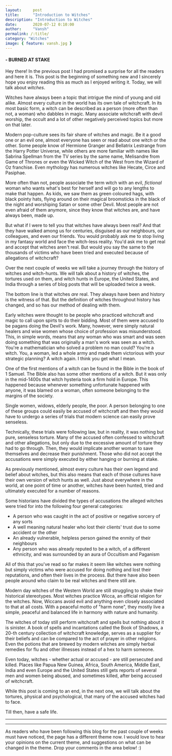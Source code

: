 ```yaml
---
layout:     post
title:      "Introduction to Witches"
description: "Introduction to Witches"
date:       2020-07-12 0:10:00
author:     "Vansh"
permalink: /:title/
category: "Witches"
image: { feature: vansh.jpg }
---
```


#### - BURNED AT STAKE

Hey there! In the previous post I had promised a surprise for all the readers and here it is. This
post is the beginning of something new and I sincerely hope you enjoy reading this as much as I
enjoyed writing it. Today, we will talk about _witches_.

Witches have always been a topic that intrigue the mind of young and old alike. Almost every
culture in the world has its own tale of witchcraft. In its most basic form, a witch can be
described as a person (more often than not, a woman) who dabbles in magic. Many associate
witchcraft with devil worship, the occult and a lot of other negatively perceived topics but more
on that later.

Modern pop-culture sees its fair share of witches and magic. Be it a good one or an evil one,
almost everyone has seen or read about one witch or the other. Some people know of Hermione
Granger and Bellatrix Lestrange from the Harry Potter Universe, while others are more familiar
with names like Sabrina Spellman from the TV series by the same name, Melisandre from
Game of Thrones or even the Wicked Witch of the West from the Wizard of Oz franchise. Even
mythology has numerous witches like Hecate, Circe and Pasiphae.

More often than not, people associate the term witch with an evil, _fictional_ woman who wants
what's best for herself and will go to any lengths to make that happen. As kids, we saw them as
green coloured hags, with black pointy hats, flying around on their magical broomsticks in the
black of the night and worshiping Satan or some other Devil. Most people are not even afraid of
them anymore, since they know that witches are, and have always been, made up.

But what if I were to tell you that witches have always been real? And that they have walked
among us for centuries, disguised as our neighbours, our colleagues, and even our friends.
You would probably ask me to stop living in my fantasy world and face the witch-less reality.
You'd ask me to get real and accept that witches aren't real. But would you say the same to the
thousands of victims who have been tried and executed because of allegations of witchcraft?

Over the next couple of weeks we will take a journey through the history of witches and
witch-hunts. We will talk about a history of witches, the tortures used on them, and witch hunts in
Europe, the United States, and India through a series of blog posts that will be uploaded twice a
week.

The bottom line is that witches _are_ real. They always have been and history is the witness of
that. But the definition of witches throughout history has changed, and so has our method of
dealing with them.

Early witches were thought to be people who practiced witchcraft and magic to call upon
spirts to do their bidding. Most of them were accused to be pagans doing the Devil's work.
Many, however, were simply natural healers and wise women whose choice of profession was
misunderstood. This, in simple words, means that any woman who was smart and was seen
doing something that was originally a man's work was seen as a witch. You're a mathematician
who solved a problem no man could? You're a witch. You, a woman, led a whole army and made
them victorious with your strategic planning? A witch again. I think you get what I mean.

One of the first mentions of a witch can be found in the Bible in the book of 1 Samuel. The Bible
also has some other mentions of a witch. But it was only in the mid-1400s that witch hysteria
took a firm hold in Europe. This happened because whenever something unfortunate happened
with anyone, it was blamed on a woman, often someone belonging to the margins of the society.

Single women, widows, elderly people, the poor. A person belonging to one of these groups
could easily be accused of witchcraft and then they would have to undergo a series of trials that
modern science can easily prove senseless.

Technically, these trials were following law, but in reality, it was nothing but pure, senseless
torture. Many of the accused often confessed to witchcraft and other allegations, but only due
to the excessive amount of torture they had to go through. Then, they would implicate another
woman to save themselves and decrease their punishment. Those who did not accept the
accusations were simply executed by either hanging or burning at stake.

As previously mentioned, almost every culture has their own legend and belief about witches, but
this also means that each of those cultures have their own version of witch hunts as well. Just
about everywhere in the world, at one point of time or another, witches have been hunted, tried
and ultimately executed for a number of reasons.

Some historians have divided the types of accusations the alleged witches were tried for into
the following four general categories:

+ A person who was caught in the act of positive or negative sorcery of any sorts
+ A well meaning natural healer who lost their clients' trust due to some accident or the other
+ An already vulnerable, helpless person gained the enmity of their neighbours
+ Any person who was already reputed to be a witch, of a different ethnicity, and was surrounded
by an aura of Occultism and Paganism

All of this that you've read so far makes it seem like witches were nothing but simply victims
who were accused for doing nothing and lost their reputations, and often their lives in the
process. But there have also been people around who claim to be real witches and there still are.

Modern day witches of the Western World are still struggling to shake their historical
stereotypes. Most witches practice Wicca, an official religion for the witches. Now, Wiccans
avoid evil and anything even closely associated to that at all costs. With a peaceful motto of
"harm none", they mostly live a simple, peaceful and balanced life in harmony with nature and
humanity.

The witches of today still perform witchcraft and spells but nothing about it is sinister. A book
of spells and incantations called the Book of Shadows, a 20-th century collection of witchcraft
knowledge, serves as a supplier for their beliefs and can be compared to the act of prayer in
other religions. Even the potions that are brewed by modern witches are simply herbal remedies
for flu and other illnesses instead of a hex to harm someone.

Even today, witches - whether actual or accused - are still persecuted and killed. Places like
Papua New Guinea, Africa, South America, Middle East, India and even Europe and the United
States still gets reports of several men and women being abused, and sometimes killed, after
being accused of witchcraft.

While this post is coming to an end, in the next one, we will talk about the tortures, physical and
psychological, that many of the accused witches had to face.

Till then, have a safe life.

***
***

As readers who have been following this blog for the past couple of weeks must have noticed,
the page has a different theme now. I would love to hear your opinions on the current theme, and
suggestions on what can be changed in the theme. Drop your comments in the area below! :)
